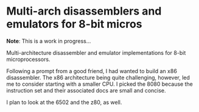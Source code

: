 # Multi-arch disassemblers and emulators for 8-bit micros

**Note**: This is a work in progress...

Multi-architecture disassembler and emulator implementations for 8-bit microprocessors.

Following a prompt from a good friend, I had wanted to build an x86 disassembler. The x86 architecture being quite challenging, however, led me to consider starting with a smaller CPU. I picked the 8080 because the instruction set and their associated docs are small and concise.

I plan to look at the 6502 and the z80, as well.
